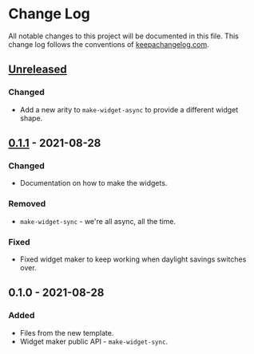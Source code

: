 # Change Log
All notable changes to this project will be documented in this file. This change log follows the conventions of [keepachangelog.com](http://keepachangelog.com/).

## [Unreleased]
### Changed
- Add a new arity to `make-widget-async` to provide a different widget shape.

## [0.1.1] - 2021-08-28
### Changed
- Documentation on how to make the widgets.

### Removed
- `make-widget-sync` - we're all async, all the time.

### Fixed
- Fixed widget maker to keep working when daylight savings switches over.

## 0.1.0 - 2021-08-28
### Added
- Files from the new template.
- Widget maker public API - `make-widget-sync`.

[Unreleased]: https://github.com/your-name/l_clojure/compare/0.1.1...HEAD
[0.1.1]: https://github.com/your-name/l_clojure/compare/0.1.0...0.1.1
